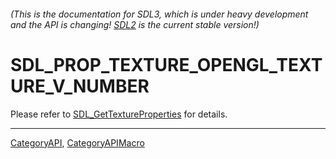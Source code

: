 ###### (This is the documentation for SDL3, which is under heavy development and the API is changing! [SDL2](https://wiki.libsdl.org/SDL2/) is the current stable version!)
# SDL_PROP_TEXTURE_OPENGL_TEXTURE_V_NUMBER

Please refer to [SDL_GetTextureProperties](SDL_GetTextureProperties) for details.

----
[CategoryAPI](CategoryAPI), [CategoryAPIMacro](CategoryAPIMacro)


